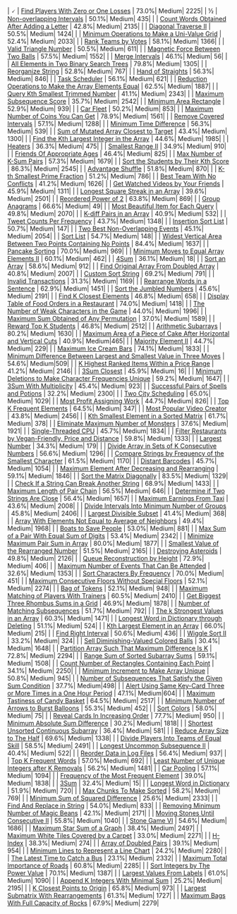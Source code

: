 | 🗸 | [Find Players With Zero or One Losses](https://leetcode.com/problems/find-players-with-zero-or-one-losses) | 73.0%| Medium| 2225|
| ½ | [Non-overlapping Intervals](https://leetcode.com/problems/non-overlapping-intervals) | 50.1%| Medium| 435|
|   | [Count Words Obtained After Adding a Letter](https://leetcode.com/problems/count-words-obtained-after-adding-a-letter) | 42.8%| Medium| 2135|
|   | [Diagonal Traverse II](https://leetcode.com/problems/diagonal-traverse-ii) | 50.5%| Medium| 1424|
|   | [Minimum Operations to Make a Uni-Value Grid](https://leetcode.com/problems/minimum-operations-to-make-a-uni-value-grid) | 52.4%| Medium| 2033|
|   | [Rank Teams by Votes](https://leetcode.com/problems/rank-teams-by-votes) | 58.1%| Medium| 1366|
|   | [Valid Triangle Number](https://leetcode.com/problems/valid-triangle-number) | 50.5%| Medium| 611|
|   | [Magnetic Force Between Two Balls](https://leetcode.com/problems/magnetic-force-between-two-balls) | 57.5%| Medium| 1552|
|   | [Merge Intervals](https://leetcode.com/problems/merge-intervals) | 46.1%| Medium| 56|
|   | [All Elements in Two Binary Search Trees](https://leetcode.com/problems/all-elements-in-two-binary-search-trees) | 79.8%| Medium| 1305|
|   | [Reorganize String](https://leetcode.com/problems/reorganize-string) | 52.8%| Medium| 767|
|   | [Hand of Straights](https://leetcode.com/problems/hand-of-straights) | 56.3%| Medium| 846|
|   | [Task Scheduler](https://leetcode.com/problems/task-scheduler) | 56.1%| Medium| 621|
|   | [Reduction Operations to Make the Array Elements Equal](https://leetcode.com/problems/reduction-operations-to-make-the-array-elements-equal) | 62.5%| Medium| 1887|
|   | [Query Kth Smallest Trimmed Number](https://leetcode.com/problems/query-kth-smallest-trimmed-number) | 41.1%| Medium| 2343|
|   | [Maximum Subsequence Score](https://leetcode.com/problems/maximum-subsequence-score) | 35.7%| Medium| 2542|
|   | [Minimum Area Rectangle](https://leetcode.com/problems/minimum-area-rectangle) | 52.9%| Medium| 939|
|   | [Car Fleet](https://leetcode.com/problems/car-fleet) | 50.2%| Medium| 853|
|   | [Maximum Number of Coins You Can Get](https://leetcode.com/problems/maximum-number-of-coins-you-can-get) | 78.9%| Medium| 1561|
|   | [Remove Covered Intervals](https://leetcode.com/problems/remove-covered-intervals) | 57.1%| Medium| 1288|
|   | [Minimum Time Difference](https://leetcode.com/problems/minimum-time-difference) | 56.3%| Medium| 539|
|   | [Sum of Mutated Array Closest to Target](https://leetcode.com/problems/sum-of-mutated-array-closest-to-target) | 43.4%| Medium| 1300|
|   | [Find the Kth Largest Integer in the Array](https://leetcode.com/problems/find-the-kth-largest-integer-in-the-array) | 44.6%| Medium| 1985|
|   | [Heaters](https://leetcode.com/problems/heaters) | 36.3%| Medium| 475|
|   | [Smallest Range II](https://leetcode.com/problems/smallest-range-ii) | 34.9%| Medium| 910|
|   | [Friends Of Appropriate Ages](https://leetcode.com/problems/friends-of-appropriate-ages) | 46.4%| Medium| 825|
|   | [Max Number of K-Sum Pairs](https://leetcode.com/problems/max-number-of-k-sum-pairs) | 57.3%| Medium| 1679|
|   | [Sort the Students by Their Kth Score](https://leetcode.com/problems/sort-the-students-by-their-kth-score) | 86.3%| Medium| 2545|
|   | [Advantage Shuffle](https://leetcode.com/problems/advantage-shuffle) | 51.8%| Medium| 870|
|   | [K-th Smallest Prime Fraction](https://leetcode.com/problems/k-th-smallest-prime-fraction) | 51.2%| Medium| 786|
|   | [Best Team With No Conflicts](https://leetcode.com/problems/best-team-with-no-conflicts) | 41.2%| Medium| 1626|
|   | [Get Watched Videos by Your Friends](https://leetcode.com/problems/get-watched-videos-by-your-friends) | 45.9%| Medium| 1311|
|   | [Longest Square Streak in an Array](https://leetcode.com/problems/longest-square-streak-in-an-array) | 39.6%| Medium| 2501|
|   | [Reordered Power of 2](https://leetcode.com/problems/reordered-power-of-2) | 63.8%| Medium| 869|
|   | [Group Anagrams](https://leetcode.com/problems/group-anagrams) | 66.6%| Medium| 49|
|   | [Most Beautiful Item for Each Query](https://leetcode.com/problems/most-beautiful-item-for-each-query) | 49.8%| Medium| 2070|
|   | [K-diff Pairs in an Array](https://leetcode.com/problems/k-diff-pairs-in-an-array) | 40.9%| Medium| 532|
|   | [Tweet Counts Per Frequency](https://leetcode.com/problems/tweet-counts-per-frequency) | 43.7%| Medium| 1348|
|   | [Insertion Sort List](https://leetcode.com/problems/insertion-sort-list) | 50.7%| Medium| 147|
|   | [Two Best Non-Overlapping Events](https://leetcode.com/problems/two-best-non-overlapping-events) | 45.1%| Medium| 2054|
|   | [Sort List](https://leetcode.com/problems/sort-list) | 54.7%| Medium| 148|
|   | [Widest Vertical Area Between Two Points Containing No Points](https://leetcode.com/problems/widest-vertical-area-between-two-points-containing-no-points) | 84.4%| Medium| 1637|
|   | [Pancake Sorting](https://leetcode.com/problems/pancake-sorting) | 70.0%| Medium| 969|
|   | [Minimum Moves to Equal Array Elements II](https://leetcode.com/problems/minimum-moves-to-equal-array-elements-ii) | 60.1%| Medium| 462|
|   | [4Sum](https://leetcode.com/problems/4sum) | 36.1%| Medium| 18|
|   | [Sort an Array](https://leetcode.com/problems/sort-an-array) | 58.6%| Medium| 912|
|   | [Find Original Array From Doubled Array](https://leetcode.com/problems/find-original-array-from-doubled-array) | 40.8%| Medium| 2007|
|   | [Custom Sort String](https://leetcode.com/problems/custom-sort-string) | 69.2%| Medium| 791|
|   | [Invalid Transactions](https://leetcode.com/problems/invalid-transactions) | 31.3%| Medium| 1169|
|   | [Rearrange Words in a Sentence](https://leetcode.com/problems/rearrange-words-in-a-sentence) | 62.9%| Medium| 1451|
|   | [Sort the Jumbled Numbers](https://leetcode.com/problems/sort-the-jumbled-numbers) | 45.6%| Medium| 2191|
|   | [Find K Closest Elements](https://leetcode.com/problems/find-k-closest-elements) | 46.8%| Medium| 658|
|   | [Display Table of Food Orders in a Restaurant](https://leetcode.com/problems/display-table-of-food-orders-in-a-restaurant) | 74.0%| Medium| 1418|
|   | [The Number of Weak Characters in the Game](https://leetcode.com/problems/the-number-of-weak-characters-in-the-game) | 44.0%| Medium| 1996|
|   | [Maximum Sum Obtained of Any Permutation](https://leetcode.com/problems/maximum-sum-obtained-of-any-permutation) | 37.0%| Medium| 1589|
|   | [Reward Top K Students](https://leetcode.com/problems/reward-top-k-students) | 46.8%| Medium| 2512|
|   | [Arithmetic Subarrays](https://leetcode.com/problems/arithmetic-subarrays) | 80.2%| Medium| 1630|
|   | [Maximum Area of a Piece of Cake After Horizontal and Vertical Cuts](https://leetcode.com/problems/maximum-area-of-a-piece-of-cake-after-horizontal-and-vertical-cuts) | 40.9%| Medium|465|
|   | [Majority Element II](https://leetcode.com/problems/majority-element-ii) | 44.7%| Medium| 229|
|   | [Maximum Ice Cream Bars](https://leetcode.com/problems/maximum-ice-cream-bars) | 74.1%| Medium| 1833|
|   | [Minimum Difference Between Largest and Smallest Value in Three Moves](https://leetcode.com/problems/minimum-difference-between-largest-and-smallest-value-in-three-moves) | 54.6%| Medium|509|
|   | [K Highest Ranked Items Within a Price Range](https://leetcode.com/problems/k-highest-ranked-items-within-a-price-range) | 41.2%| Medium| 2146|
|   | [3Sum Closest](https://leetcode.com/problems/3sum-closest) | 45.9%| Medium| 16|
|   | [Minimum Deletions to Make Character Frequencies Unique](https://leetcode.com/problems/minimum-deletions-to-make-character-frequencies-unique) | 59.2%| Medium| 1647|
|   | [3Sum With Multiplicity](https://leetcode.com/problems/3sum-with-multiplicity) | 45.4%| Medium| 923|
|   | [Successful Pairs of Spells and Potions](https://leetcode.com/problems/successful-pairs-of-spells-and-potions) | 32.2%| Medium| 2300|
|   | [Two City Scheduling](https://leetcode.com/problems/two-city-scheduling) | 65.0%| Medium| 1029|
|   | [Most Profit Assigning Work](https://leetcode.com/problems/most-profit-assigning-work) | 44.7%| Medium| 826|
|   | [Top K Frequent Elements](https://leetcode.com/problems/top-k-frequent-elements) | 64.5%| Medium| 347|
|   | [Most Popular Video Creator](https://leetcode.com/problems/most-popular-video-creator) | 43.8%| Medium| 2456|
|   | [Kth Smallest Element in a Sorted Matrix](https://leetcode.com/problems/kth-smallest-element-in-a-sorted-matrix) | 61.7%| Medium| 378|
|   | [Eliminate Maximum Number of Monsters](https://leetcode.com/problems/eliminate-maximum-number-of-monsters) | 37.6%| Medium| 1921|
|   | [Single-Threaded CPU](https://leetcode.com/problems/single-threaded-cpu) | 45.7%| Medium| 1834|
|   | [Filter Restaurants by Vegan-Friendly, Price and Distance](https://leetcode.com/problems/filter-restaurants-by-vegan-friendly-price-and-distance) | 59.8%| Medium| 1333|
|   | [Largest Number](https://leetcode.com/problems/largest-number) | 34.3%| Medium| 179|
|   | [Divide Array in Sets of K Consecutive Numbers](https://leetcode.com/problems/divide-array-in-sets-of-k-consecutive-numbers) | 56.6%| Medium| 1296|
|   | [Compare Strings by Frequency of the Smallest Character](https://leetcode.com/problems/compare-strings-by-frequency-of-the-smallest-character) | 61.5%| Medium| 1170|
|   | [Distant Barcodes](https://leetcode.com/problems/distant-barcodes) | 45.7%| Medium| 1054|
|   | [Maximum Element After Decreasing and Rearranging](https://leetcode.com/problems/maximum-element-after-decreasing-and-rearranging) | 59.1%| Medium| 1846|
|   | [Sort the Matrix Diagonally](https://leetcode.com/problems/sort-the-matrix-diagonally) | 83.5%| Medium| 1329|
|   | [Check If a String Can Break Another String](https://leetcode.com/problems/check-if-a-string-can-break-another-string) | 68.9%| Medium| 1433|
|   | [Maximum Length of Pair Chain](https://leetcode.com/problems/maximum-length-of-pair-chain) | 56.5%| Medium| 646|
|   | [Determine if Two Strings Are Close](https://leetcode.com/problems/determine-if-two-strings-are-close) | 56.4%| Medium| 1657|
|   | [Maximum Earnings From Taxi](https://leetcode.com/problems/maximum-earnings-from-taxi) | 43.6%| Medium| 2008|
|   | [Divide Intervals Into Minimum Number of Groups](https://leetcode.com/problems/divide-intervals-into-minimum-number-of-groups) | 45.8%| Medium| 2406|
|   | [Largest Divisible Subset](https://leetcode.com/problems/largest-divisible-subset) | 41.4%| Medium| 368|
|   | [Array With Elements Not Equal to Average of Neighbors](https://leetcode.com/problems/array-with-elements-not-equal-to-average-of-neighbors) | 49.4%| Medium| 1968|
|   | [Boats to Save People](https://leetcode.com/problems/boats-to-save-people) | 53.0%| Medium| 881|
|   | [Max Sum of a Pair With Equal Sum of Digits](https://leetcode.com/problems/max-sum-of-a-pair-with-equal-sum-of-digits) | 53.4%| Medium| 2342|
|   | [Minimize Maximum Pair Sum in Array](https://leetcode.com/problems/minimize-maximum-pair-sum-in-array) | 80.0%| Medium| 1877|
|   | [Smallest Value of the Rearranged Number](https://leetcode.com/problems/smallest-value-of-the-rearranged-number) | 51.5%| Medium| 2165|
|   | [Destroying Asteroids](https://leetcode.com/problems/destroying-asteroids) | 49.8%| Medium| 2126|
|   | [Queue Reconstruction by Height](https://leetcode.com/problems/queue-reconstruction-by-height) | 72.9%| Medium| 406|
|   | [Maximum Number of Events That Can Be Attended](https://leetcode.com/problems/maximum-number-of-events-that-can-be-attended) | 32.6%| Medium| 1353|
|   | [Sort Characters By Frequency](https://leetcode.com/problems/sort-characters-by-frequency) | 70.0%| Medium| 451|
|   | [Maximum Consecutive Floors Without Special Floors](https://leetcode.com/problems/maximum-consecutive-floors-without-special-floors) | 52.1%| Medium| 2274|
|   | [Bag of Tokens](https://leetcode.com/problems/bag-of-tokens) | 52.1%| Medium| 948|
|   | [Maximum Matching of Players With Trainers](https://leetcode.com/problems/maximum-matching-of-players-with-trainers) | 60.5%| Medium| 2410|
|   | [Get Biggest Three Rhombus Sums in a Grid](https://leetcode.com/problems/get-biggest-three-rhombus-sums-in-a-grid) | 46.9%| Medium| 1878|
|   | [Number of Matching Subsequences](https://leetcode.com/problems/number-of-matching-subsequences) | 51.7%| Medium| 792|
|   | [The k Strongest Values in an Array](https://leetcode.com/problems/the-k-strongest-values-in-an-array) | 60.3%| Medium| 1471|
|   | [Longest Word in Dictionary through Deleting](https://leetcode.com/problems/longest-word-in-dictionary-through-deleting) | 51.1%| Medium| 524|
|   | [Kth Largest Element in an Array](https://leetcode.com/problems/kth-largest-element-in-an-array) | 66.0%| Medium| 215|
|   | [Find Right Interval](https://leetcode.com/problems/find-right-interval) | 50.6%| Medium| 436|
|   | [Wiggle Sort II](https://leetcode.com/problems/wiggle-sort-ii) | 33.2%| Medium| 324|
|   | [Sell Diminishing-Valued Colored Balls](https://leetcode.com/problems/sell-diminishing-valued-colored-balls) | 30.4%| Medium| 1648|
|   | [Partition Array Such That Maximum Difference Is K](https://leetcode.com/problems/partition-array-such-that-maximum-difference-is-k) | 72.8%| Medium| 2294|
|   | [Range Sum of Sorted Subarray Sums](https://leetcode.com/problems/range-sum-of-sorted-subarray-sums) | 59.1%| Medium| 1508|
|   | [Count Number of Rectangles Containing Each Point](https://leetcode.com/problems/count-number-of-rectangles-containing-each-point) | 34.1%| Medium| 2250|
|   | [Minimum Increment to Make Array Unique](https://leetcode.com/problems/minimum-increment-to-make-array-unique) | 50.8%| Medium| 945|
|   | [Number of Subsequences That Satisfy the Given Sum Condition](https://leetcode.com/problems/number-of-subsequences-that-satisfy-the-given-sum-condition) | 37.7%| Medium|498|
|   | [Alert Using Same Key-Card Three or More Times in a One Hour Period](https://leetcode.com/problems/alert-using-same-key-card-three-or-more-times-in-a-one-hour-period) | 47.1%| Medium|604|
|   | [Maximum Tastiness of Candy Basket](https://leetcode.com/problems/maximum-tastiness-of-candy-basket) | 64.5%| Medium| 2517|
|   | [Minimum Number of Arrows to Burst Balloons](https://leetcode.com/problems/minimum-number-of-arrows-to-burst-balloons) | 55.3%| Medium| 452|
|   | [Sort Colors](https://leetcode.com/problems/sort-colors) | 58.0%| Medium| 75|
|   | [Reveal Cards In Increasing Order](https://leetcode.com/problems/reveal-cards-in-increasing-order) | 77.7%| Medium| 950|
|   | [Minimum Absolute Sum Difference](https://leetcode.com/problems/minimum-absolute-sum-difference) | 30.2%| Medium| 1818|
|   | [Shortest Unsorted Continuous Subarray](https://leetcode.com/problems/shortest-unsorted-continuous-subarray) | 36.4%| Medium| 581|
|   | [Reduce Array Size to The Half](https://leetcode.com/problems/reduce-array-size-to-the-half) | 69.6%| Medium| 1338|
|   | [Divide Players Into Teams of Equal Skill](https://leetcode.com/problems/divide-players-into-teams-of-equal-skill) | 58.5%| Medium| 2491|
|   | [Longest Uncommon Subsequence II](https://leetcode.com/problems/longest-uncommon-subsequence-ii) | 40.4%| Medium| 522|
|   | [Reorder Data in Log Files](https://leetcode.com/problems/reorder-data-in-log-files) | 56.4%| Medium| 937|
|   | [Top K Frequent Words](https://leetcode.com/problems/top-k-frequent-words) | 57.0%| Medium| 692|
|   | [Least Number of Unique Integers after K Removals](https://leetcode.com/problems/least-number-of-unique-integers-after-k-removals) | 56.2%| Medium| 1481|
|   | [Car Pooling](https://leetcode.com/problems/car-pooling) | 57.1%| Medium| 1094|
|   | [Frequency of the Most Frequent Element](https://leetcode.com/problems/frequency-of-the-most-frequent-element) | 39.0%| Medium| 1838|
|   | [3Sum](https://leetcode.com/problems/3sum) | 32.4%| Medium| 15|
|   | [Longest Word in Dictionary](https://leetcode.com/problems/longest-word-in-dictionary) | 51.9%| Medium| 720|
|   | [Max Chunks To Make Sorted](https://leetcode.com/problems/max-chunks-to-make-sorted) | 58.2%| Medium| 769|
|   | [Minimum Sum of Squared Difference](https://leetcode.com/problems/minimum-sum-of-squared-difference) | 25.6%| Medium| 2333|
|   | [Find And Replace in String](https://leetcode.com/problems/find-and-replace-in-string) | 54.0%| Medium| 833|
|   | [Removing Minimum Number of Magic Beans](https://leetcode.com/problems/removing-minimum-number-of-magic-beans) | 42.1%| Medium| 2171|
|   | [Moving Stones Until Consecutive II](https://leetcode.com/problems/moving-stones-until-consecutive-ii) | 55.8%| Medium| 1040|
|   | [Stone Game VI](https://leetcode.com/problems/stone-game-vi) | 54.6%| Medium| 1686|
|   | [Maximum Star Sum of a Graph](https://leetcode.com/problems/maximum-star-sum-of-a-graph) | 38.4%| Medium| 2497|
|   | [Maximum White Tiles Covered by a Carpet](https://leetcode.com/problems/maximum-white-tiles-covered-by-a-carpet) | 33.0%| Medium| 2271|
|   | [H-Index](https://leetcode.com/problems/h-index) | 38.3%| Medium| 274|
|   | [Array of Doubled Pairs](https://leetcode.com/problems/array-of-doubled-pairs) | 39.1%| Medium| 954|
|   | [Minimum Lines to Represent a Line Chart](https://leetcode.com/problems/minimum-lines-to-represent-a-line-chart) | 24.2%| Medium| 2280|
|   | [The Latest Time to Catch a Bus](https://leetcode.com/problems/the-latest-time-to-catch-a-bus) | 23.1%| Medium| 2332|
|   | [Maximum Total Importance of Roads](https://leetcode.com/problems/maximum-total-importance-of-roads) | 60.8%| Medium| 2285|
|   | [Sort Integers by The Power Value](https://leetcode.com/problems/sort-integers-by-the-power-value) | 70.1%| Medium| 1387|
|   | [Largest Values From Labels](https://leetcode.com/problems/largest-values-from-labels) | 61.0%| Medium| 1090|
|   | [Append K Integers With Minimal Sum](https://leetcode.com/problems/append-k-integers-with-minimal-sum) | 25.2%| Medium| 2195|
|   | [K Closest Points to Origin](https://leetcode.com/problems/k-closest-points-to-origin) | 65.8%| Medium| 973|
|   | [Largest Submatrix With Rearrangements](https://leetcode.com/problems/largest-submatrix-with-rearrangements) | 61.3%| Medium| 1727|
|   | [Maximum Bags With Full Capacity of Rocks](https://leetcode.com/problems/maximum-bags-with-full-capacity-of-rocks) | 67.9%| Medium| 2279|
